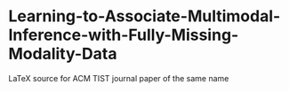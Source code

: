 # Learning-to-Associate-Multimodal-Inference-with-Fully-Missing-Modality-Data
LaTeX source for ACM TIST journal paper of the same name
